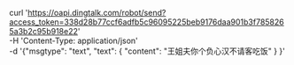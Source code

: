 curl 'https://oapi.dingtalk.com/robot/send?access_token=338d28b77ccf6adfb5c96095225beb9176daa901b3f7858265a3b2c95b918e22' \
   -H 'Content-Type: application/json' \
   -d '{"msgtype": "text", 
        "text": {
             "content": "王姐夫你个负心汉不请客吃饭"
        }
      }'
